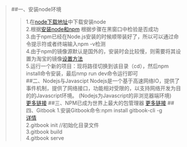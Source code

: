 >##一、安装node环境
>>1.在[node下载地址](https://nodejs.org/en/)中下载安装node<br/>
>>2.根据[安装node和npm](http://www.liaoxuefeng.com/wiki/001434446689867b27157e896e74d51a89c25cc8b43bdb3000/00143450141843488beddae2a1044cab5acb5125baf0882000)
根据步骤在黑窗口中检验是否成功<br/>
>>3.由于npm已经在Node.js安装的时候顺带装好了，所以可以通过命令提示符或者终端输入npm -v检测<br/>
>>4.由于npm的镜像源默认是国外的，安装时会比较慢，则需要将其设置为淘宝的镜像[设置方法](http://www.cnblogs.com/trying/p/4064518.html)<br/>
>>5.运行一个新的项目：现将路径切换到该目录（cd），然后npm install命令安装，最后nmp run dev命令运行即可<br/>
>##二、Nodejs与Javascipt
>>Nodejs是一个基于高速网络IO，提供了事件机制，提供了网络接口，功能相对受限的，以支持网络开发为目的的Javascript环境。
(Nodejs为Javascript的非浏览器端环境)<br/>
>>[更多链接](http://mp.weixin.qq.com/s?__biz=MzA4MTM5ODM3MA==&mid=2649868183&idx=1&sn=d10a10091d61ed90d73bf57c9080ccea&mpshare=1&scene=23&srcid=0115676LjMHQflLyyBGNQEoR#rd)
>##三、NPM已成为世界上最大的包管理器
>>[更多链接](http://mp.weixin.qq.com/s?__biz=MzA3MDMyMzk0NA==&mid=2650814454&idx=1&sn=505c37d777152107e687d7fb85a1f4e1&chksm=84ca0c71b3bd85675c2dc4dcd28e68fc0adb41705f4c7a8135571bea4cde56769eff763e785d&mpshare=1&scene=23&srcid=0117R548vaD29HqxTptiLEU3#rd)
>##四、Gitbook
>>1.安装Gitbook命令:npm install gitbook-cli -g<br/>[详情](http://jingyan.baidu.com/article/e8cdb32b33e8f637052bada8.html)<br/>
>>2.gitbook init  //初始化目录文件<br/>
>>3.gitbook build<br/>
>>4.gitbook serve
